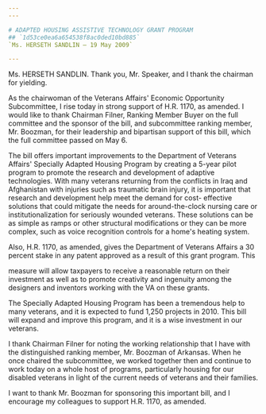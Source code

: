 ```yaml
---
---

# ADAPTED HOUSING ASSISTIVE TECHNOLOGY GRANT PROGRAM
## `1d53ce0ea6a654538f8ac0ded10bd885`
`Ms. HERSETH SANDLIN — 19 May 2009`

---
```



Ms. HERSETH SANDLIN. Thank you, Mr. Speaker, and I thank the chairman 
for yielding.

As the chairwoman of the Veterans Affairs' Economic Opportunity 
Subcommittee, I rise today in strong support of H.R. 1170, as amended. 
I would like to thank Chairman Filner, Ranking Member Buyer on the full 
committee and the sponsor of the bill, and subcommittee ranking member, 
Mr. Boozman, for their leadership and bipartisan support of this bill, 
which the full committee passed on May 6.

The bill offers important improvements to the Department of Veterans 
Affairs' Specially Adapted Housing Program by creating a 5-year pilot 
program to promote the research and development of adaptive 
technologies. With many veterans returning from the conflicts in Iraq 
and Afghanistan with injuries such as traumatic brain injury, it is 
important that research and development help meet the demand for cost-
effective solutions that could mitigate the needs for around-the-clock 
nursing care or institutionalization for seriously wounded veterans. 
These solutions can be as simple as ramps or other structural 
modifications or they can be more complex, such as voice recognition 
controls for a home's heating system.

Also, H.R. 1170, as amended, gives the Department of Veterans Affairs 
a 30 percent stake in any patent approved as a result of this grant 
program. This


measure will allow taxpayers to receive a reasonable return on their 
investment as well as to promote creativity and ingenuity among the 
designers and inventors working with the VA on these grants.

The Specially Adapted Housing Program has been a tremendous help to 
many veterans, and it is expected to fund 1,250 projects in 2010. This 
bill will expand and improve this program, and it is a wise investment 
in our veterans.

I thank Chairman Filner for noting the working relationship that I 
have with the distinguished ranking member, Mr. Boozman of Arkansas. 
When he once chaired the subcommittee, we worked together then and 
continue to work today on a whole host of programs, particularly 
housing for our disabled veterans in light of the current needs of 
veterans and their families.

I want to thank Mr. Boozman for sponsoring this important bill, and I 
encourage my colleagues to support H.R. 1170, as amended.